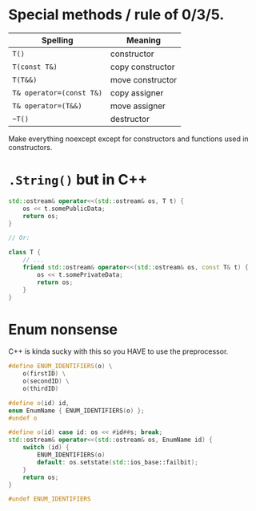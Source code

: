 # Special methods / rule of 0/3/5.

Spelling                 | Meaning
-------------------------|-----------------
`T()`                    | constructor
`T(const T&)`            | copy constructor
`T(T&&)`                 | move constructor
`T& operator=(const T&)` | copy assigner
`T& operator=(T&&)`      | move assigner
`~T()`                   | destructor

Make everything noexcept except for constructors and functions used in constructors.

# `.String()` but in C++

```cpp
std::ostream& operator<<(std::ostream& os, T t) {
	os << t.somePublicData;
	return os;
}

// Or:

class T {
	// ...
	friend std::ostream& operator<<(std::ostream& os, const T& t) {
		os << t.somePrivateData;
		return os;
	}
}
```

# Enum nonsense

C++ is kinda sucky with this so you HAVE to use the preprocessor.

```cpp
#define ENUM_IDENTIFIERS(o) \
	o(firstID) \
	o(secondID) \
	o(thirdID)

#define o(id) id,
enum EnumName { ENUM_IDENTIFIERS(o) };
#undef o

#define o(id) case id: os << #id##s; break;
std::ostream& operator<<(std::ostream& os, EnumName id) {
	switch (id) {
		ENUM_IDENTIFIERS(o)
		default: os.setstate(std::ios_base::failbit);
	}
	return os;
}

#undef ENUM_IDENTIFIERS
```
